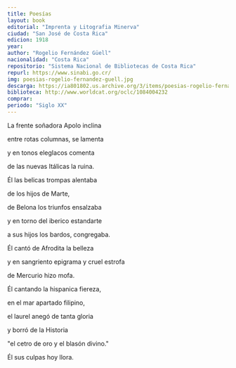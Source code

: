 ```yaml
---
title: Poesías
layout: book
editorial: "Imprenta y Litografia Minerva"
ciudad: "San José de Costa Rica"
edicion: 1918
year: 
author: "Rogelio Fernández Güell"
nacionalidad: "Costa Rica"
repositorio: "Sistema Nacional de Bibliotecas de Costa Rica"
repurl: https://www.sinabi.go.cr/
img: poesias-rogelio-fernandez-guell.jpg
descarga: https://ia801802.us.archive.org/3/items/poesias-rogelio-fernandez-guell/Poesias%20-%20Rogelio%20Fern%C3%A1ndez%20G%C3%BCell.pdf
biblioteca: http://www.worldcat.org/oclc/1084004232
comprar: 
periodo: "Siglo XX"
---
```

 

La frente soñadora Apolo inclina
 
entre rotas columnas, se lamenta
 
y en tonos elegIacos comenta
 
de las nuevas Itálicas la ruina.
 
Él las belicas trompas alentaba
 
de los hijos de Marte,
 
de Belona los triunfos ensalzaba
 
y en torno del iberico estandarte
 
a sus hijos los bardos, congregaba.
 
Él cantó de Afrodita la belleza
 
y en sangriento epigrama y cruel estrofa
 
de Mercurio hizo mofa.
 
Él cantando la hispanica fiereza,
 
en el mar apartado filipino,
 
el laurel anegó de tanta gloria
 
y borró de la Historia 

"el cetro de oro y el blasón divino."

Él sus culpas hoy llora.

